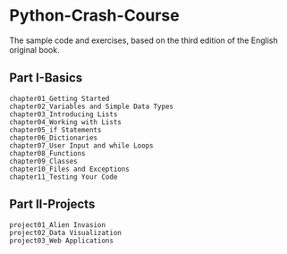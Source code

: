 # Python-Crash-Course
The sample code and exercises, based on the third edition of the English original book.
## Part I-Basics
    chapter01_Getting Started
    chapter02_Variables and Simple Data Types
    chapter03_Introducing Lists
    chapter04_Working with Lists
    chapter05_if Statements
    chapter06_Dictionaries
    chapter07_User Input and while Loops
    chapter08_Functions
    chapter09_Classes
    chapter10_Files and Exceptions
    chapter11_Testing Your Code
## Part II-Projects
    project01_Alien Invasion
    project02_Data Visualization
    project03_Web Applications
